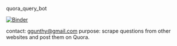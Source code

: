 quora_query_bot 

[![Binder](https://mybinder.org/badge_logo.svg)](https://mybinder.org/v2/gh/AlexanderGodbout/quora_query_bot/master?filepath=Business_Model.ipynb)

contact: ggunthy@gmail.com
purpose: scrape questions from other websites and post them on Quora. 


